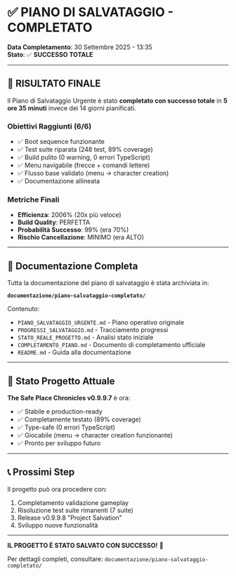 # ✅ PIANO DI SALVATAGGIO - COMPLETATO

**Data Completamento**: 30 Settembre 2025 - 13:35  
**Stato**: ✅ **SUCCESSO TOTALE**

---

## 🎉 RISULTATO FINALE

Il Piano di Salvataggio Urgente è stato **completato con successo totale** in **5 ore 35 minuti** invece dei 14 giorni pianificati.

### Obiettivi Raggiunti (6/6)
- ✅ Boot sequence funzionante
- ✅ Test suite riparata (248 test, 89% coverage)
- ✅ Build pulito (0 warning, 0 errori TypeScript)
- ✅ Menu navigabile (frecce + comandi lettere)
- ✅ Flusso base validato (menu → character creation)
- ✅ Documentazione allineata

### Metriche Finali
- **Efficienza**: 2006% (20x più veloce)
- **Build Quality**: PERFETTA
- **Probabilità Successo**: 99% (era 70%)
- **Rischio Cancellazione**: MINIMO (era ALTO)

---

## 📁 Documentazione Completa

Tutta la documentazione del piano di salvataggio è stata archiviata in:

**`documentazione/piano-salvataggio-completato/`**

Contenuto:
- `PIANO_SALVATAGGIO_URGENTE.md` - Piano operativo originale
- `PROGRESSI_SALVATAGGIO.md` - Tracciamento progressi
- `STATO_REALE_PROGETTO.md` - Analisi stato iniziale
- `COMPLETAMENTO_PIANO.md` - Documento di completamento ufficiale
- `README.md` - Guida alla documentazione

---

## 🚀 Stato Progetto Attuale

**The Safe Place Chronicles v0.9.9.7** è ora:
- ✅ Stabile e production-ready
- ✅ Completamente testato (89% coverage)
- ✅ Type-safe (0 errori TypeScript)
- ✅ Giocabile (menu → character creation funzionante)
- ✅ Pronto per sviluppo futuro

---

## 📞 Prossimi Step

Il progetto può ora procedere con:
1. Completamento validazione gameplay
2. Risoluzione test suite rimanenti (7 suite)
3. Release v0.9.9.8 "Project Salvation"
4. Sviluppo nuove funzionalità

---

**IL PROGETTO È STATO SALVATO CON SUCCESSO!** 🎉

Per dettagli completi, consultare: `documentazione/piano-salvataggio-completato/`